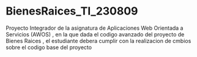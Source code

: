 # BienesRaices_TI_230809
Proyecto Integrador de la asignatura de Aplicaciones Web Orientada a Servicios (AWOS) , en la que dada el codigo avanzado del proyecto de Bienes Raices , el estudiante debera cumplir con la realizacion de cmbios sobre el codigo base del proyecto 
